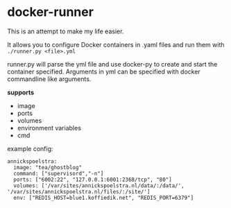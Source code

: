 # docker-runner

This is an attempt to make my life easier.

It allows you to configure Docker containers in .yaml files and run them with `./runner.py <file>.yml`

runner.py will parse the yml file and use docker-py to create and start the container specified. 
Arguments in yml can be specified with docker commandline like arguments.

**supports**

- image
- ports
- volumes
- environment variables
- cmd

example config:
```
annickspoelstra:
  image: "tea/ghostblog"
  command: ["supervisord","-n"]
  ports: ["6002:22", "127.0.0.1:6001:2368/tcp", "80"]
  volumes: ['/var/sites/annickspoelstra.nl/data/:/data/', '/var/sites/annickspoelstra.nl/files/:/site/']
  env: ["REDIS_HOST=blue1.koffiedik.net", "REDIS_PORT=6379"]
```
